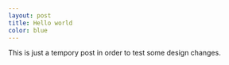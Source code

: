 ```yaml
---
layout: post
title: Hello world
color: blue
---
```


This is just a tempory post in order to test some design changes.